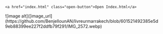 <!DOCTYPE html>
<html lang="en">
<head>
    <meta charset="UTF-8">
    <meta name="viewport" content="width=device-width, initial-scale=1.0">
    <title>Open Index File</title>
    <style>
        .open-button {
            background-color: #4CAF50; /* Green */
            border: none;
            color: white;
            padding: 15px 32px;
            text-align: center;
            text-decoration: none;
            display: inline-block;
            font-size: 16px;
            cursor: pointer;
            border-radius: 8px;
            box-shadow: 0 4px 8px rgba(0, 0, 0, 0.1);
        }
        .open-button:hover {
            background-color: #45a049;
        }
    </style>
</head>
<body>

    <a href="index.html" class="open-button">Open Index.html</a>

</body>
</html>
![image alt]([image_url](https://github.com/BenjellounAN/livreurmarrakech/blob/601521492385e5d9eb88399ee227f2ddfb79f291/IMG_2572.webp)
